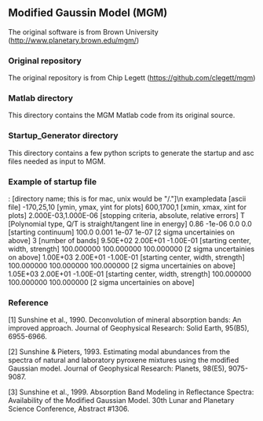 ## Modified Gaussin Model (MGM)
The original software is from Brown University (http://www.planetary.brown.edu/mgm/)

### Original repository
The original repository is from Chip Legett (https://github.com/clegett/mgm)

### Matlab directory
This directory contains the MGM Matlab code from its original source.

### Startup_Generator directory
This directory contains a few python scripts to generate the startup and asc files needed as input to MGM.

### Example of startup file
:                                   [directory name; this is for mac, unix would be "/."]\n
exampledata                         [ascii file]
-170,25,10                          [ymin, ymax, yint for plots]
600,1700,1                          [xmin, xmax, xint for plots]
2.000E-03,1.000E-06                 [stopping criteria, absolute, relative errors]
T                                   [Polynomial type, Q/T is straight/tangent line in energy]
0.86	-1e-06	0.0	0.0             [starting continuum]
100.0	0.001	1e-07	1e-07       [2 sigma uncertainies on above]
3                                   [number of bands]
9.50E+02	2.00E+01	-1.00E-01   [starting center, width, strength]
100.000000	100.000000	100.000000  [2 sigma uncertainies on above]
1.00E+03	2.00E+01	-1.00E-01   [starting center, width, strength]
100.000000	100.000000	100.000000  [2 sigma uncertainies on above]
1.05E+03	2.00E+01	-1.00E-01   [starting center, width, strength]
100.000000	100.000000	100.000000  [2 sigma uncertainies on above]


### Reference
[1] Sunshine et al., 1990. Deconvolution of mineral absorption bands: An improved approach. Journal of Geophysical Research: Solid Earth, 95(B5), 6955-6966.

[2] Sunshine & Pieters, 1993. Estimating modal abundances from the spectra of natural and laboratory pyroxene mixtures using the modified Gaussian model. Journal of Geophysical Research: Planets, 98(E5), 9075-9087.

[3] Sunshine et al., 1999. Absorption Band Modeling in Reflectance Spectra: Availability of the Modified Gaussian Model. 30th Lunar and Planetary Science Conference, Abstract #1306.

